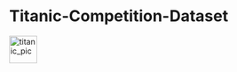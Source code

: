 # Titanic-Competition-Dataset

<img align="left" alt="titanic_pic" width="50" src="https://en.wikipedia.org/wiki/Titanic" />

